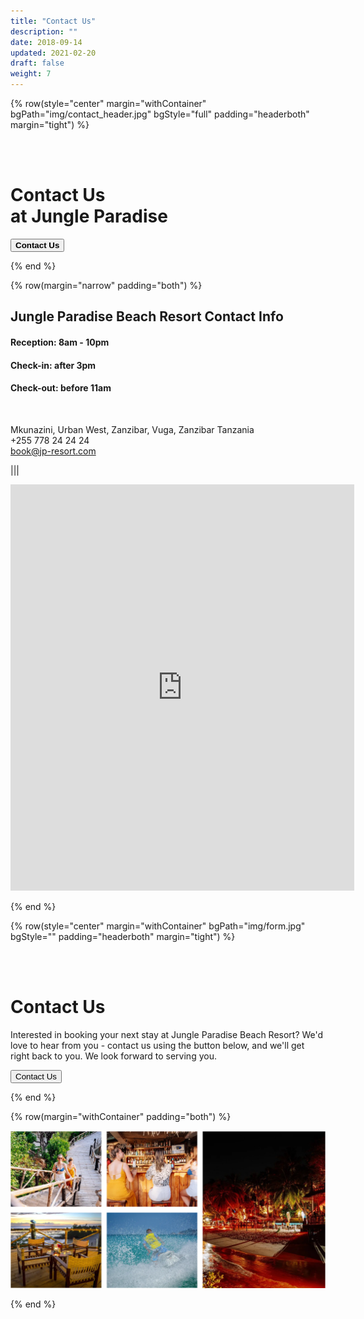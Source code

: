 ```yaml
---
title: "Contact Us"
description: ""
date: 2018-09-14
updated: 2021-02-20
draft: false
weight: 7
---
```



<!-- section 1 (header) -->

{% row(style="center" margin="withContainer" bgPath="img/contact_header.jpg" bgStyle="full" padding="headerboth" margin="tight") %}

<br>

<br>


<h1 class="text-white">Contact Us<br>at Jungle Paradise</h1>

<a href="mailto:book@jp-resort.com" target="_blank"><button>**Contact Us**</button></a>

{% end %}


<div class="container mx-auto"> 

<!-- section 2 -->

{% row(margin="narrow" padding="both") %}

## Jungle Paradise Beach Resort Contact Info

#### **Reception:** 8am - 10pm
#### **Check-in:** after 3pm
#### **Check-out:** before 11am

<br>

Mkunazini, Urban West, Zanzibar, Vuga, Zanzibar Tanzania<br>
+255 778 24 24 24<br>
book@jp-resort.com



|||

<iframe src="https://www.google.com/maps/embed?pb=!1m14!1m8!1m3!1d15865.614525443263!2d39.2018475!3d-6.2103759!3m2!1i1024!2i768!4f13.1!3m3!1m2!1s0x0%3A0x4a79d84b9b2ea768!2sJungle%20Paradise%20Beach%20Resort%20%26%20Spa!5e0!3m2!1sen!2sua!4v1669044476911!5m2!1sen!2sua" width="550" height="650" style="border:0;" allowfullscreen="" loading="lazy" referrerpolicy="no-referrer-when-downgrade" id="ae_iframe_tcxkp1qz"></iframe>

{% end %}

</div>

<!-- section 3 (header) -->

{% row(style="center" margin="withContainer" bgPath="img/form.jpg" bgStyle="" padding="headerboth" margin="tight") %}

<br>

<br>


<h1 class="text-white">Contact Us</h1>
<p class="text-white text-xl font-semibold">Interested in booking your next stay at Jungle Paradise Beach Resort? We'd love to hear from you - contact us using the button below, and we'll get right back to you. We look forward to serving you.</p>
<a href="mailto:book@jp-resort.com" target="_blank"><button>Contact Us</button></a>

{% end %}

<div class="container mx-auto"> 

<!-- section 4 -->

{% row(margin="withContainer" padding="both") %}

![Image](./img/gallery.png#mx-auto)

{% end %}





</div>







